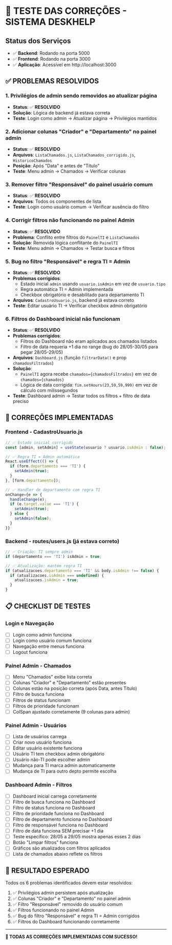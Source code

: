 # 🧪 TESTE DAS CORREÇÕES - SISTEMA DESKHELP

## Status dos Serviços
- ✅ **Backend**: Rodando na porta 5000
- ✅ **Frontend**: Rodando na porta 3000
- ✅ **Aplicação**: Acessível em http://localhost:3000

## ✅ PROBLEMAS RESOLVIDOS

### 1. **Privilégios de admin sendo removidos ao atualizar página**
- **Status**: ✅ **RESOLVIDO**
- **Solução**: Lógica de backend já estava correta
- **Teste**: Login como admin → Atualizar página → Privilégios mantidos

### 2. **Adicionar colunas "Criador" e "Departamento" no painel admin**
- **Status**: ✅ **RESOLVIDO**
- **Arquivos**: `ListaChamados.js`, `ListaChamados_corrigido.js`, `HistoricoChamados`
- **Posição**: Após "Data" e antes de "Título"
- **Teste**: Menu admin → Chamados → Verificar colunas

### 3. **Remover filtro "Responsável" do painel usuário comum**
- **Status**: ✅ **RESOLVIDO**
- **Arquivos**: Todos os componentes de lista
- **Teste**: Login como usuário comum → Verificar ausência do filtro

### 4. **Corrigir filtros não funcionando no painel Admin**
- **Status**: ✅ **RESOLVIDO**
- **Problema**: Conflito entre filtros do `PainelTI` e `ListaChamados`
- **Solução**: Removida lógica conflitante do `PainelTI`
- **Teste**: Menu admin → Chamados → Testar busca e filtros

### 5. **Bug no filtro "Responsável" e regra TI = Admin**
- **Status**: ✅ **RESOLVIDO**
- **Problemas corrigidos**:
  - Estado inicial `admin` usando `usuario.isAdmin` em vez de `usuario.tipo`
  - Regra automática TI = Admin implementada
  - Checkbox obrigatório e desabilitado para departamento TI
- **Arquivos**: `CadastroUsuario.js`, backend já estava correto
- **Teste**: Editar usuário TI → Verificar checkbox admin obrigatório

### 6. **Filtros do Dashboard inicial não funcionam**
- **Status**: ✅ **RESOLVIDO**
- **Problemas corrigidos**:
  - Filtros do Dashboard não eram aplicados aos chamados listados
  - Filtro de data requeria +1 dia no range (bug do 28/05-30/05 para pegar 28/05-29/05)
- **Arquivos**: `Dashboard.js` (função `filtrarData()` e prop `chamadosFiltrados`)
- **Solução**:
  - `PainelTI` agora recebe `chamados={chamadosFiltrados}` em vez de `chamados={chamados}`
  - Lógica de data corrigida: `fim.setHours(23,59,59,999)` em vez de cálculo com milissegundos
- **Teste**: Dashboard admin → Testar todos os filtros + filtro de data preciso

## 🔧 CORREÇÕES IMPLEMENTADAS

### **Frontend - CadastroUsuario.js**
```javascript
// ✅ Estado inicial corrigido
const [admin, setAdmin] = useState(usuario ? usuario.isAdmin : false);

// ✅ Regra TI = Admin automática
React.useEffect(() => {
  if (form.departamento === 'TI') {
    setAdmin(true);
  }
}, [form.departamento]);

// ✅ Handler de departamento com regra TI
onChange={e => { 
  handleChange(e); 
  if (e.target.value === 'TI') {
    setAdmin(true);
  } else {
    setAdmin(false);
  }
}}
```

### **Backend - routes/users.js** (já estava correto)
```javascript
// ✅ Criação: TI sempre admin
if (departamento === 'TI') isAdmin = true;

// ✅ Atualização: mantém regra TI
if (atualizacoes.departamento === 'TI' && body.isAdmin !== false) {
  if (atualizacoes.isAdmin === undefined) {
    atualizacoes.isAdmin = true;
  }
}
```

## 📋 CHECKLIST DE TESTES

### Login e Navegação
- [ ] Login como admin funciona
- [ ] Login como usuário comum funciona
- [ ] Navegação entre menus funciona
- [ ] Logout funciona

### Painel Admin - Chamados
- [ ] Menu "Chamados" exibe lista correta
- [ ] Colunas "Criador" e "Departamento" estão presentes
- [ ] Colunas estão na posição correta (após Data, antes Título)
- [ ] Filtro de busca funciona
- [ ] Filtros de status funcionam
- [ ] Filtros de prioridade funcionam
- [ ] ColSpan ajustado corretamente (9 colunas para admin)

### Painel Admin - Usuários
- [ ] Lista de usuários carrega
- [ ] Criar novo usuário funciona
- [ ] Editar usuário existente funciona
- [ ] Usuário TI tem checkbox admin obrigatório
- [ ] Usuário não-TI pode escolher admin
- [ ] Mudança para TI marca admin automaticamente
- [ ] Mudança de TI para outro depto permite escolha

### Dashboard Admin - Filtros
- [ ] Dashboard inicial carrega corretamente
- [ ] Filtro de busca funciona no Dashboard
- [ ] Filtro de status funciona no Dashboard
- [ ] Filtro de prioridade funciona no Dashboard  
- [ ] Filtro de departamento funciona no Dashboard
- [ ] Filtro de responsável funciona no Dashboard
- [ ] Filtro de data funciona SEM precisar +1 dia
- [ ] Teste específico: 28/05 a 29/05 mostra apenas esses 2 dias
- [ ] Botão "Limpar filtros" funciona
- [ ] Gráficos são atualizados com filtros aplicados
- [ ] Lista de chamados abaixo reflete os filtros

## 🎯 RESULTADO ESPERADO

Todos os 6 problemas identificados devem estar resolvidos:

1. ✅ Privilégios admin persistem após atualização
2. ✅ Colunas "Criador" e "Departamento" no painel admin
3. ✅ Filtro "Responsável" removido do usuário comum  
4. ✅ Filtros funcionando no painel Admin
5. ✅ Bug do filtro "Responsável" e regra TI = Admin corrigidos
6. ✅ Filtros do Dashboard funcionando corretamente

---
**🎉 TODAS AS CORREÇÕES IMPLEMENTADAS COM SUCESSO!**

